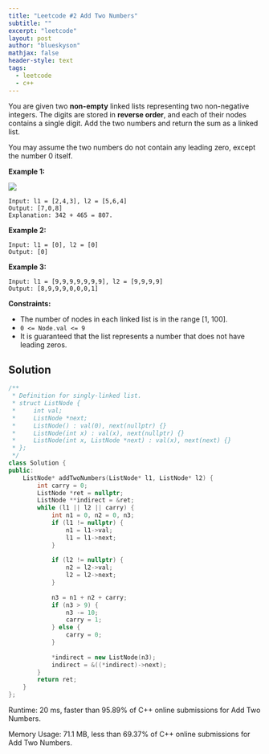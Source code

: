 ```yaml
---
title: "Leetcode #2 Add Two Numbers"
subtitle: ""
excerpt: "leetcode"
layout: post
author: "blueskyson"
mathjax: false
header-style: text
tags:
  - leetcode
  - c++
---
```


You are given two **non-empty** linked lists representing two non-negative integers. The digits are stored in **reverse order**, and each of their nodes contains a single digit. Add the two numbers and return the sum as a linked list.

You may assume the two numbers do not contain any leading zero, except the number 0 itself.

**Example 1:**

![](https://assets.leetcode.com/uploads/2020/10/02/addtwonumber1.jpg)

```non
Input: l1 = [2,4,3], l2 = [5,6,4]
Output: [7,0,8]
Explanation: 342 + 465 = 807.
```

**Example 2:**

```non
Input: l1 = [0], l2 = [0]
Output: [0]
```

**Example 3:**

```non
Input: l1 = [9,9,9,9,9,9,9], l2 = [9,9,9,9]
Output: [8,9,9,9,0,0,0,1]
```

**Constraints:**
- The number of nodes in each linked list is in the range [1, 100].
- `0 <= Node.val <= 9`
- It is guaranteed that the list represents a number that does not have leading zeros.

## Solution

```c++
/**
 * Definition for singly-linked list.
 * struct ListNode {
 *     int val;
 *     ListNode *next;
 *     ListNode() : val(0), next(nullptr) {}
 *     ListNode(int x) : val(x), next(nullptr) {}
 *     ListNode(int x, ListNode *next) : val(x), next(next) {}
 * };
 */
class Solution {
public:
    ListNode* addTwoNumbers(ListNode* l1, ListNode* l2) {
        int carry = 0;
        ListNode *ret = nullptr;
        ListNode **indirect = &ret;
        while (l1 || l2 || carry) {
            int n1 = 0, n2 = 0, n3;
            if (l1 != nullptr) {
                n1 = l1->val;
                l1 = l1->next;
            }
            
            if (l2 != nullptr) {
                n2 = l2->val;
                l2 = l2->next;
            }
            
            n3 = n1 + n2 + carry;
            if (n3 > 9) {
                n3 -= 10;
                carry = 1;
            } else {
                carry = 0;
            }
            
            *indirect = new ListNode(n3);
            indirect = &((*indirect)->next);
        }
        return ret;
    }
};
```

Runtime: 20 ms, faster than 95.89% of C++ online submissions for Add Two Numbers.

Memory Usage: 71.1 MB, less than 69.37% of C++ online submissions for Add Two Numbers.